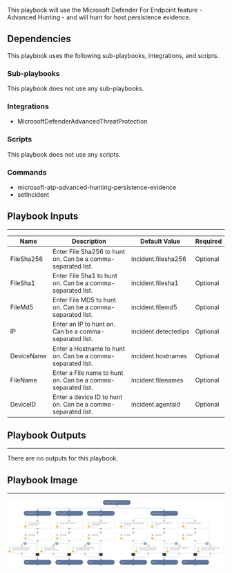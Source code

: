 This playbook will use the Microsoft Defender For Endpoint feature - Advanced Hunting - and will hunt for host persistence evidence.

## Dependencies
This playbook uses the following sub-playbooks, integrations, and scripts.

### Sub-playbooks
This playbook does not use any sub-playbooks.

### Integrations
* MicrosoftDefenderAdvancedThreatProtection

### Scripts
This playbook does not use any scripts.

### Commands
* microsoft-atp-advanced-hunting-persistence-evidence
* setIncident

## Playbook Inputs
---

| **Name** | **Description** | **Default Value** | **Required** |
| --- | --- | --- | --- |
| FileSha256 | Enter File Sha256 to hunt on. Can be a comma-separated list. | incident.filesha256 | Optional |
| FileSha1 | Enter File Sha1 to hunt on. Can be a comma-separated list. | incident.filesha1 | Optional |
| FileMd5 | Enter File MD5 to hunt on. Can be a comma-separated list. | incident.filemd5 | Optional |
| IP | Enter an IP to hunt on.  Can be a comma-separated list. | incident.detectedips | Optional |
| DeviceName | Enter a Hostname to hunt on.  Can be a comma-separated list. | incident.hostnames | Optional |
| FileName | Enter a File name to hunt on.  Can be a comma-separated list. | incident.filenames | Optional |
| DeviceID | Enter a device ID to hunt on.  Can be a comma-separated list. | incident.agentsid | Optional |

## Playbook Outputs
---
There are no outputs for this playbook.

## Playbook Image
---
![MDE - Host Advanced Hunting For Persistence](../doc_files/MDE_-_Host_Advanced_Hunting_For_Persistence.png)